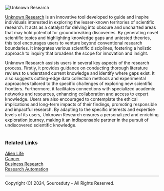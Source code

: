 ![Unknown Research](https://github.com/sourceduty/Unkown_Research/assets/123030236/2593c8d1-1a1c-47bb-a4f5-587335c979cb)

[Unknown Research](https://chat.openai.com/g/g-fcU6hSD4g-unknown-research) is an innovative tool developed to guide and inspire individuals interested in exploring the lesser-known territories of scientific research. It acts as a catalyst for delving into obscure and uncharted areas that may hold potential for groundbreaking discoveries. By generating novel scientific topics and highlighting knowledge gaps and untested theories, this tool encourages users to venture beyond conventional research boundaries. It integrates various scientific disciplines, fostering a holistic approach to inquiry that broadens the scope for innovation and insight.

Unknown Research assists users in several key aspects of the research process. Firstly, it provides guidance on conducting thorough literature reviews to understand current knowledge and identify where gaps exist. It also suggests cutting-edge data collection methods and experimental approaches tailored to the specific challenges of exploring new scientific frontiers. Furthermore, it facilitates connections with specialized academic networks and resources, enhancing collaboration and access to expert knowledge. Users are also encouraged to contemplate the ethical implications and long-term impacts of their findings, promoting responsible and impactful research. By adapting to the specific interests and expertise levels of its users, Unknown Research ensures a personalized and enriching exploration journey, making it an indispensable partner in the pursuit of undiscovered scientific knowledge.

#
### Related Links

[Alien Life](https://github.com/sourceduty/Alien_Life)
<br>
[Cancer](https://github.com/sourceduty/Cancer)
<br>
[Business Research](https://github.com/sourceduty/Business_Research/tree/main)
<br>
[Research Automation](https://github.com/sourceduty/Research_Automation)

***
Copyright (C) 2024, Sourceduty - All Rights Reserved.
